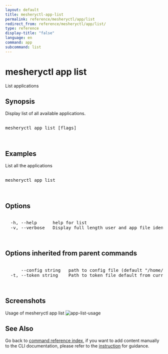 ```yaml
---
layout: default
title: mesheryctl-app-list
permalink: reference/mesheryctl/app/list
redirect_from: reference/mesheryctl/app/list/
type: reference
display-title: "false"
language: en
command: app
subcommand: list
---
```


# mesheryctl app list

List applications

## Synopsis

Display list of all available applications.
<pre class='codeblock-pre'>
<div class='codeblock'>
mesheryctl app list [flags]

</div>
</pre> 

## Examples

List all the applications
<pre class='codeblock-pre'>
<div class='codeblock'>
mesheryctl app list

</div>
</pre> 

## Options

<pre class='codeblock-pre'>
<div class='codeblock'>
  -h, --help      help for list
  -v, --verbose   Display full length user and app file identifiers

</div>
</pre>

## Options inherited from parent commands

<pre class='codeblock-pre'>
<div class='codeblock'>
      --config string   path to config file (default "/home/runner/.mesheryconfig.yaml")
  -t, --token string    Path to token file default from current context

</div>
</pre>

## Screenshots

Usage of mesheryctl app list
![app-list-usage](/assets/img/mesheryctl/app-list.png)

## See Also

Go back to [command reference index](/reference/mesheryctl/), if you want to add content manually to the CLI documentation, please refer to the [instruction](/project/contributing/contributing-cli#preserving-manually-added-documentation) for guidance.
